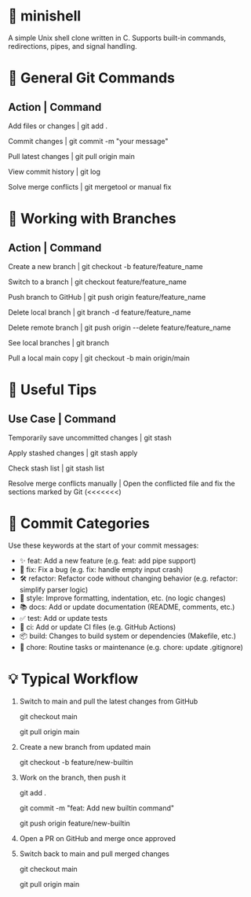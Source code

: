 # 🐚 minishell
A simple Unix shell clone written in C.
Supports built-in commands, redirections, pipes, and signal handling.

# 🔄 General Git Commands
Action					|	Command
-----------------------------------------------------------------------
Add files or changes	|	git add .

Commit changes			|	git commit -m "your message"

Pull latest changes		|	git pull origin main

View commit history		|	git log

Solve merge conflicts	|	git mergetool or manual fix

# 🌿 Working with Branches
Action					|	Command
-----------------------------------------------------------------------
Create a new branch		|	git checkout -b feature/feature_name

Switch to a branch		|	git checkout feature/feature_name

Push branch to GitHub	|	git push origin feature/feature_name

Delete local branch		|	git branch -d feature/feature_name

Delete remote branch	|	git push origin --delete feature/feature_name

See local branches		|	git branch

Pull a local main copy	|	git checkout -b main origin/main

# 🛟 Useful Tips
Use Case								|	Command
------------------------------------------------------------------------
Temporarily save uncommitted changes	|	git stash

Apply stashed changes					|	git stash apply

Check stash list						|	git stash list

Resolve merge conflicts manually		|	Open the conflicted file and fix the sections marked by Git (<<<<<<<)

# 📌 Commit Categories

Use these keywords at the start of your commit messages:

- ✨ feat:     Add a new feature (e.g. feat: add pipe support)
- 🐛 fix:      Fix a bug (e.g. fix: handle empty input crash)
- 🛠️ refactor: Refactor code without changing behavior (e.g. refactor: simplify parser logic)
- 🎨 style:    Improve formatting, indentation, etc. (no logic changes)
- 📚 docs:     Add or update documentation (README, comments, etc.)
- ✅ test:     Add or update tests
- 🧪 ci:       Add or update CI files (e.g. GitHub Actions)
- 📦 build:    Changes to build system or dependencies (Makefile, etc.)
- 🚧 chore:    Routine tasks or maintenance (e.g. chore: update .gitignore)

# 💡 Typical Workflow
1. Switch to main and pull the latest changes from GitHub

	git checkout main

	git pull origin main

2. Create a new branch from updated main

	git checkout -b feature/new-builtin

3. Work on the branch, then push it

	git add .

	git commit -m "feat: Add new builtin command"

	git push origin feature/new-builtin

4. Open a PR on GitHub and merge once approved

5. Switch back to main and pull merged changes

	git checkout main

	git pull origin main
